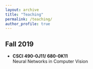 ```yaml
---
layout: archive
title: "Teaching"
permalink: /teaching/
author_profile: true
---
```

## Fall 2019
<p align="center">
 <ul>
  <li><b>CSCI 490-0J11/ 680-0K11</b><br>
Neural Networks in Computer Vision</li>
  </ul>
  </p>
